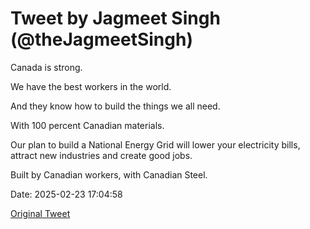# Tweet by Jagmeet Singh (@theJagmeetSingh)

Canada is strong.

We have the best workers in the world. 

And they know how to build the things we all need. 

With 100 percent Canadian materials. 

Our plan to build a National Energy Grid will lower your electricity bills, attract new industries and create good jobs.

Built by Canadian workers, with Canadian Steel.

Date: 2025-02-23 17:04:58

[Original Tweet](https://x.com/theJagmeetSingh/status/1893708642496786817)
